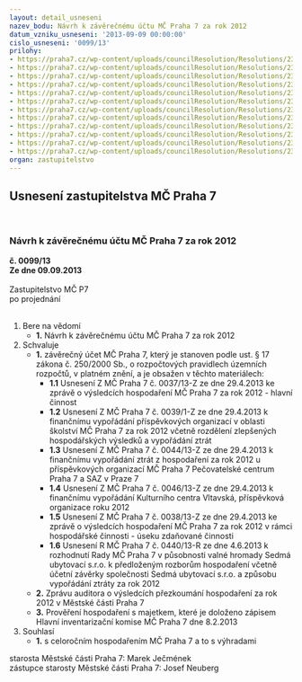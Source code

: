 ```yaml
---
layout: detail_usneseni
nazev_bodu: Návrh k závěrečnému účtu MČ Praha 7 za rok 2012
datum_vzniku_usneseni: '2013-09-09 00:00:00'
cislo_usneseni: '0099/13'
prilohy:
- https://praha7.cz/wp-content/uploads/councilResolution/Resolutions/23246/6-13-p1__0037-13z_hc.doc
- https://praha7.cz/wp-content/uploads/councilResolution/Resolutions/23246/6-13-p2__0039-13z_osk.doc
- https://praha7.cz/wp-content/uploads/councilResolution/Resolutions/23246/6-13-p3__0044-13z_pc_a_saz.doc
- https://praha7.cz/wp-content/uploads/councilResolution/Resolutions/23246/6-13-p4__0046-13z_kc.doc
- https://praha7.cz/wp-content/uploads/councilResolution/Resolutions/23246/6-13-p5__0038-13z_vhc.doc
- https://praha7.cz/wp-content/uploads/councilResolution/Resolutions/23246/6-13-p6_0440_vh.doc
- https://praha7.cz/wp-content/uploads/councilResolution/Resolutions/23246/6-13-p7__zaznam_fin_vyporadani_2012_s_mhmp.pdf
- https://praha7.cz/wp-content/uploads/councilResolution/Resolutions/23246/6-13-image.pdf
- https://praha7.cz/wp-content/uploads/councilResolution/Resolutions/23246/6-13-p9_zapis_inventarizacni_komise.pdf
- https://praha7.cz/wp-content/uploads/councilResolution/Resolutions/23246/6-13-p10___0632r.doc
- https://praha7.cz/wp-content/uploads/councilResolution/Resolutions/23246/6-13-FV02092013_z%c3%a1%c5%99%c3%ad_platn%c3%bd.doc
- https://praha7.cz/wp-content/uploads/councilResolution/Resolutions/23246/6-13-Px_Napravna_opatreni_2012_final.doc
organ: zastupitelstvo
---
```

<div id="ucUsn_pList" class="usn">
	<span><h2>Usnesení zastupitelstva MČ Praha 7 </h2>
<br></span><div class="standBody">
<span><h3>Návrh k závěrečnému účtu MČ Praha 7 za rok 2012</h3></span><div class="center">
		<strong>č. 0099/13</strong><br>
	</div>
<div class="center">
		<strong>Ze dne 09.09.2013</strong><br><br>
	</div>Zastupitelstvo MČ P7<br> po projednání<br><br><ol>
<li>Bere na vědomí<ul><li>
<strong>1.</strong> Návrh k závěrečnému účtu MČ Praha 7 za rok 2012</li></ul>
</li>
<li>Schvaluje<ul>
<li>
<strong>1.</strong> závěrečný účet MČ Praha 7, který je stanoven podle ust. § 17 zákona č. 250/2000 Sb., o rozpočtových pravidlech územních rozpočtů, v platném znění, a je obsažen v těchto materiálech:<ul>
<li>
<strong>1.1</strong> Usnesení Z MČ Praha 7 č. 0037/13-Z ze dne 29.4.2013 ke zprávě o výsledcích hospodaření MČ Praha 7 za rok 2012 - hlavní činnost</li>
<li>
<strong>1.2</strong> Usnesení Z MČ Praha 7 č. 0039/1-Z ze dne 29.4.2013 k finančnímu vypořádání příspěvkových organizací v oblasti školství MČ Praha 7 za rok 2012 včetně rozdělení zlepšených hospodářských výsledků a vypořádání ztrát</li>
<li>
<strong>1.3</strong> Usnesení Z MČ Praha 7 č. 0044/13-Z ze dne 29.4.2013 k finančnímu vypořádání ztrát z hospodaření za rok 2012 u příspěvkových organizací MČ Praha 7 Pečovatelské centrum Praha 7 a SAZ v Praze 7</li>
<li>
<strong>1.4</strong> Usnesení Z MČ Praha 7 č. 0046/13-Z  ze dne 29.4.2013 k finančnímu vypořádání Kulturního centra Vltavská, příspěvková organizace roku 2012 </li>
<li>
<strong>1.5</strong> Usnesení Z MČ Praha 7 č. 0038/13-Z ze dne 29.4.2013 ke zprávě o výsledcích hospodaření MČ Praha 7 za rok 2012 v rámci hospodářské činnosti - úseku zdaňované činnosti</li>
<li>
<strong>1.6</strong> Usnesení R MČ Praha 7 č. 0440/13-R ze dne 4.6.2013  k rozhodnutí Rady MČ Praha 7 v působnosti valné hromady Sedmá ubytovací s.r.o. k předloženým rozborům hospodaření včetně účetní závěrky společnosti Sedmá ubytovací s.r.o. a způsobu vypořádání ztráty za rok 2012</li>
</ul>
</li>
<li>
<strong>2.</strong> Zprávu auditora o výsledcích přezkoumání hospodaření za rok 2012 v Městské části Praha 7</li>
<li>
<strong>3.</strong> Prověření hospodaření s majetkem, které je doloženo zápisem Hlavní inventarizační komise MČ Praha 7 dne 8.2.2013</li>
</ul>
</li>
<li>Souhlasí<ul><li>
<strong>1.</strong> s celoročním hospodařením MČ Praha 7 a to s výhradami</li></ul>
</li>
</ol>starosta Městské části Praha 7: Marek Ječmének<br>zástupce starosty Městské části Praha 7: Josef Neuberg
</div>
</div>